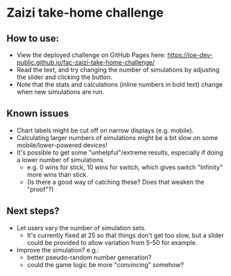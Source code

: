 # Zaizi take-home challenge

## How to use:

- View the deployed challenge on GitHub Pages here: https://joe-dev-public.github.io/fac-zaizi-take-home-challenge/
- Read the text, and try changing the number of simulations by adjusting the slider and clicking the button.
- Note that the stats and calculations (inline numbers in bold text) change when new simulations are run.

## Known issues

- Chart labels might be cut off on narrow displays (e.g. mobile).
- Calculating larger numbers of simulations might be a bit slow on some mobile/lower-powered devices!
- It's possible to get some "unhelpful"/extreme results, especially if doing a lower number of simulations.
  - e.g. 0 wins for stick, 10 wins for switch, which gives switch "Infinity" more wins than stick.
  - (Is there a good way of catching these? Does that weaken the "proof"?)

## Next steps?

- Let users vary the number of simulation sets.
  - It's currently fixed at 25 so that things don't get too slow, but a slider could be provided to allow variation from 5-50 for example.
- Improve the simulation? e.g.:
  - better pseudo-random number generation?
  - could the game logic be more "convincing" somehow?
